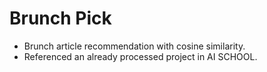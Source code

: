 # Brunch Pick
- Brunch article recommendation with cosine similarity.
- Referenced an already processed project in AI SCHOOL.
